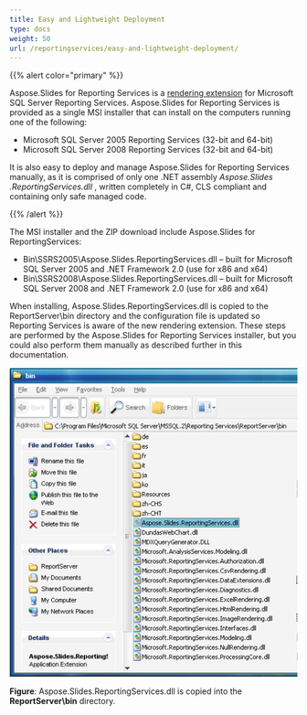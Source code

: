 ```yaml
---
title: Easy and Lightweight Deployment
type: docs
weight: 50
url: /reportingservices/easy-and-lightweight-deployment/
---
```


{{% alert color="primary" %}} 

Aspose.Slides for Reporting Services is a [rendering extension](http://msdn2.microsoft.com/en-us/library/ms154606.aspx) for Microsoft SQL Server Reporting Services. 
Aspose.Slides for Reporting Services is provided as a single MSI installer that can install on the computers running one of the following: 

- Microsoft SQL Server 2005 Reporting Services (32-bit and 64-bit)
- Microsoft SQL Server 2008 Reporting Services (32-bit and 64-bit)

It is also easy to deploy and manage Aspose.Slides for Reporting Services manually, as it is comprised of only one .NET assembly *Aspose.Slides* *.ReportingServices.dll* , written completely in C#, CLS compliant and containing only safe managed code. 

{{% /alert %}} 

The MSI installer and the ZIP download include Aspose.Slides for ReportingServices: 

- Bin\SSRS2005\Aspose.Slides.ReportingServices.dll – built for Microsoft SQL Server 2005 and .NET Framework 2.0 (use for x86 and x64)
- Bin\SSRS2008\Aspose.Slides.ReportingServices.dll – built for Microsoft SQL Server 2008 and .NET Framework 2.0 (use for x86 and x64)

When installing, Aspose.Slides.ReportingServices.dll is copied to the ReportServer\bin directory and the configuration file is updated so Reporting Services is aware of the new rendering extension. These steps are performed by the Aspose.Slides for Reporting Services installer, but you could also perform them manually as described further in this documentation. 

![todo:image_alt_text](easy-and-lightweight-deployment_1.png)

**Figure**: Aspose.Slides.ReportingServices.dll is copied into the **ReportServer\bin** directory.
